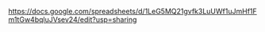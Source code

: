 https://docs.google.com/spreadsheets/d/1LeG5MQ21gvfk3LuUWf1uJmHf1Fm1tGw4bqluJVsev24/edit?usp=sharing
